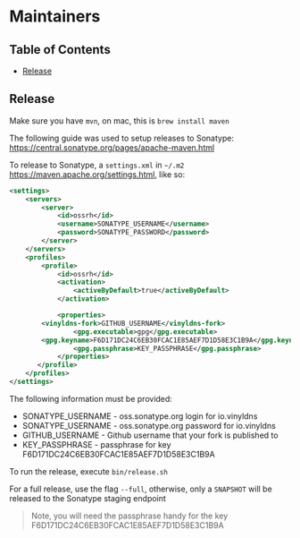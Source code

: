 # Maintainers

## Table of Contents

* [Release](#release)

## Release

Make sure you have `mvn`, on mac, this is `brew install maven`

The following guide was used to setup releases to Sonatype: https://central.sonatype.org/pages/apache-maven.html

To release to Sonatype, a `settings.xml` in `~/.m2` https://maven.apache.org/settings.html, like so:

```xml
<settings>
    <servers>
        <server>
            <id>ossrh</id>
            <username>SONATYPE_USERNAME</username>
            <password>SONATYPE_PASSWORD</password>
        </server>
    </servers>
    <profiles>
        <profile>
            <id>ossrh</id>
            <activation>
                <activeByDefault>true</activeByDefault>
            </activation>

            <properties>
		<vinyldns-fork>GITHUB_USERNAME</vinyldns-fork>
                <gpg.executable>gpg</gpg.executable>
		<gpg.keyname>F6D171DC24C6EB30FCAC1E85AEF7D1D58E3C1B9A</gpg.keyname>
                <gpg.passphrase>KEY_PASSPHRASE</gpg.passphrase>
            </properties>
       </profile>
    </profiles>
</settings>
```

The following information must be provided:

* SONATYPE_USERNAME - oss.sonatype.org login for io.vinyldns
* SONATYPE_USERNAME - oss.sonatype.org password for io.vinyldns
* GITHUB_USERNAME - Github username that your fork is published to
* KEY_PASSPHRASE - passphrase for key F6D171DC24C6EB30FCAC1E85AEF7D1D58E3C1B9A

To run the release, execute `bin/release.sh`

For a full release, use the flag `--full`, otherwise, only a `SNAPSHOT` will be released to the Sonatype staging endpoint

> Note, you will need the passphrase handy for the key F6D171DC24C6EB30FCAC1E85AEF7D1D58E3C1B9A
